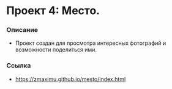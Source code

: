 # Проект 4: Место.

### Описание

* Проект создан для просмотра интересных фотографий и возможности поделиться ими.

### Ссылка

* https://zmaximu.github.io/mesto/index.html
